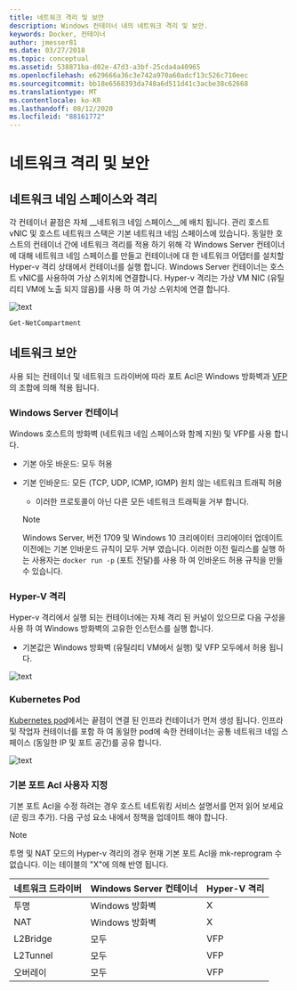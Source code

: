 ```yaml
---
title: 네트워크 격리 및 보안
description: Windows 컨테이너 내의 네트워크 격리 및 보안.
keywords: Docker, 컨테이너
author: jmesser81
ms.date: 03/27/2018
ms.topic: conceptual
ms.assetid: 538871ba-d02e-47d3-a3bf-25cda4a40965
ms.openlocfilehash: e629666a36c3e742a970a60adcf13c526c710eec
ms.sourcegitcommit: bb18e6568393da748a6d511d41c3acbe38c62668
ms.translationtype: MT
ms.contentlocale: ko-KR
ms.lasthandoff: 08/12/2020
ms.locfileid: "88161772"
---
```

# <a name="network-isolation-and-security"></a>네트워크 격리 및 보안

## <a name="isolation-with-network-namespaces"></a>네트워크 네임 스페이스와 격리

각 컨테이너 끝점은 자체 __네트워크 네임 스페이스__에 배치 됩니다. 관리 호스트 vNIC 및 호스트 네트워크 스택은 기본 네트워크 네임 스페이스에 있습니다. 동일한 호스트의 컨테이너 간에 네트워크 격리를 적용 하기 위해 각 Windows Server 컨테이너에 대해 네트워크 네임 스페이스를 만들고 컨테이너에 대 한 네트워크 어댑터를 설치할 Hyper-v 격리 상태에서 컨테이너를 실행 합니다. Windows Server 컨테이너는 호스트 vNIC를 사용하여 가상 스위치에 연결합니다. Hyper-v 격리는 가상 VM NIC (유틸리티 VM에 노출 되지 않음)를 사용 하 여 가상 스위치에 연결 합니다.

![text](media/network-compartment-visual.png)

```powershell
Get-NetCompartment
```

## <a name="network-security"></a>네트워크 보안

사용 되는 컨테이너 및 네트워크 드라이버에 따라 포트 Acl은 Windows 방화벽과 [VFP](https://www.microsoft.com/research/project/azure-virtual-filtering-platform/)의 조합에 의해 적용 됩니다.

### <a name="windows-server-containers"></a>Windows Server 컨테이너

Windows 호스트의 방화벽 (네트워크 네임 스페이스와 함께 지원) 및 VFP를 사용 합니다.

* 기본 아웃 바운드: 모두 허용
* 기본 인바운드: 모든 (TCP, UDP, ICMP, IGMP) 원치 않는 네트워크 트래픽 허용
  * 이러한 프로토콜이 아닌 다른 모든 네트워크 트래픽을 거부 합니다.

  >[!NOTE]
  >Windows Server, 버전 1709 및 Windows 10 크리에이터 크리에이터 업데이트 이전에는 기본 인바운드 규칙이 모두 거부 였습니다. 이러한 이전 릴리스를 실행 하는 사용자는 ``docker run -p`` (포트 전달)를 사용 하 여 인바운드 허용 규칙을 만들 수 있습니다.

### <a name="hyper-v-isolation"></a>Hyper-V 격리

Hyper-v 격리에서 실행 되는 컨테이너에는 자체 격리 된 커널이 있으므로 다음 구성을 사용 하 여 Windows 방화벽의 고유한 인스턴스를 실행 합니다.

* 기본값은 Windows 방화벽 (유틸리티 VM에서 실행) 및 VFP 모두에서 허용 됩니다.

![text](media/windows-firewall-containers.png)

### <a name="kubernetes-pods"></a>Kubernetes Pod

[Kubernetes pod](https://kubernetes.io/docs/concepts/workloads/pods/pod/)에서는 끝점이 연결 된 인프라 컨테이너가 먼저 생성 됩니다. 인프라 및 작업자 컨테이너를 포함 하 여 동일한 pod에 속한 컨테이너는 공통 네트워크 네임 스페이스 (동일한 IP 및 포트 공간)를 공유 합니다.

![text](media/pod-network-compartment.png)

### <a name="customizing-default-port-acls"></a>기본 포트 Acl 사용자 지정

기본 포트 Acl을 수정 하려는 경우 호스트 네트워킹 서비스 설명서를 먼저 읽어 보세요 (곧 링크 추가). 다음 구성 요소 내에서 정책을 업데이트 해야 합니다.

>[!NOTE]
>투명 및 NAT 모드의 Hyper-v 격리의 경우 현재 기본 포트 Acl을 mk-reprogram 수 없습니다. 이는 테이블의 "X"에 의해 반영 됩니다.

| 네트워크 드라이버 | Windows Server 컨테이너 | Hyper-V 격리  |
| -------------- |-------------------------- | ------------------- |
| 투명 | Windows 방화벽 | X |
| NAT | Windows 방화벽 | X |
| L2Bridge | 모두 | VFP |
| L2Tunnel | 모두 | VFP |
| 오버레이  | 모두 | VFP |